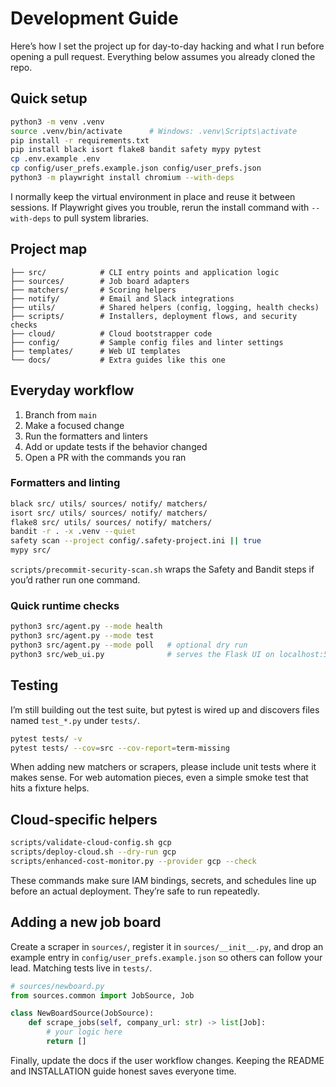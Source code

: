 # Development Guide

Here’s how I set the project up for day-to-day hacking and what I run before opening a pull request. Everything below assumes you already cloned the repo.

## Quick setup

```bash
python3 -m venv .venv
source .venv/bin/activate      # Windows: .venv\Scripts\activate
pip install -r requirements.txt
pip install black isort flake8 bandit safety mypy pytest
cp .env.example .env
cp config/user_prefs.example.json config/user_prefs.json
python3 -m playwright install chromium --with-deps
```

I normally keep the virtual environment in place and reuse it between sessions. If Playwright gives you trouble, rerun the install command with `--with-deps` to pull system libraries.

## Project map

```text
├── src/            # CLI entry points and application logic
├── sources/        # Job board adapters
├── matchers/       # Scoring helpers
├── notify/         # Email and Slack integrations
├── utils/          # Shared helpers (config, logging, health checks)
├── scripts/        # Installers, deployment flows, and security checks
├── cloud/          # Cloud bootstrapper code
├── config/         # Sample config files and linter settings
├── templates/      # Web UI templates
└── docs/           # Extra guides like this one
```

## Everyday workflow

1. Branch from `main`
2. Make a focused change
3. Run the formatters and linters
4. Add or update tests if the behavior changed
5. Open a PR with the commands you ran

### Formatters and linting

```bash
black src/ utils/ sources/ notify/ matchers/
isort src/ utils/ sources/ notify/ matchers/
flake8 src/ utils/ sources/ notify/ matchers/
bandit -r . -x .venv --quiet
safety scan --project config/.safety-project.ini || true
mypy src/
```

`scripts/precommit-security-scan.sh` wraps the Safety and Bandit steps if you’d rather run one command.

### Quick runtime checks

```bash
python3 src/agent.py --mode health
python3 src/agent.py --mode test
python3 src/agent.py --mode poll   # optional dry run
python3 src/web_ui.py              # serves the Flask UI on localhost:5000
```

## Testing

I’m still building out the test suite, but pytest is wired up and discovers files named `test_*.py` under `tests/`.

```bash
pytest tests/ -v
pytest tests/ --cov=src --cov-report=term-missing
```

When adding new matchers or scrapers, please include unit tests where it makes sense. For web automation pieces, even a simple smoke test that hits a fixture helps.

## Cloud-specific helpers

```bash
scripts/validate-cloud-config.sh gcp
scripts/deploy-cloud.sh --dry-run gcp
scripts/enhanced-cost-monitor.py --provider gcp --check
```

These commands make sure IAM bindings, secrets, and schedules line up before an actual deployment. They’re safe to run repeatedly.

## Adding a new job board

Create a scraper in `sources/`, register it in `sources/__init__.py`, and drop an example entry in `config/user_prefs.example.json` so others can follow your lead. Matching tests live in `tests/`.

```python
# sources/newboard.py
from sources.common import JobSource, Job

class NewBoardSource(JobSource):
    def scrape_jobs(self, company_url: str) -> list[Job]:
        # your logic here
        return []
```

Finally, update the docs if the user workflow changes. Keeping the README and INSTALLATION guide honest saves everyone time.
